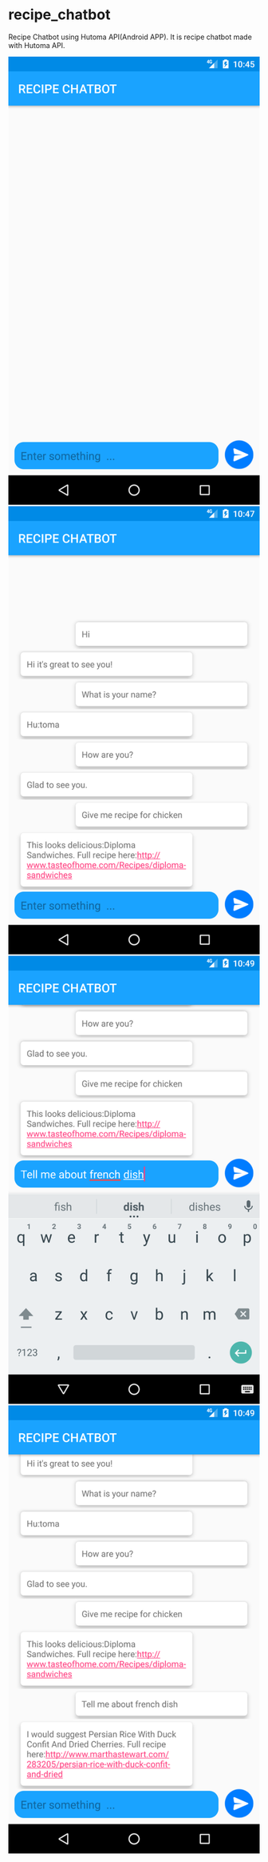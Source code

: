 # recipe_chatbot
Recipe Chatbot using Hutoma API(Android APP).
It is recipe chatbot made with Hutoma API.

![alt text](https://github.com/aayushsinha44/recipe_chatbot/blob/master/ScreenShot/Screenshot_1511457354.png)
![alt text](https://github.com/aayushsinha44/recipe_chatbot/blob/master/ScreenShot/Screenshot_1511457435.png)
![alt text](https://github.com/aayushsinha44/recipe_chatbot/blob/master/ScreenShot/Screenshot_1511457546.png)
![alt text](https://github.com/aayushsinha44/recipe_chatbot/blob/master/ScreenShot/Screenshot_1511457559.png)
